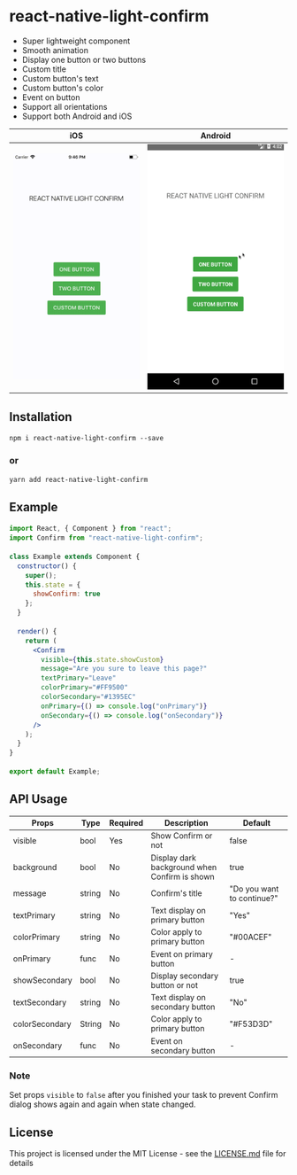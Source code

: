 # react-native-light-confirm

- Super lightweight component
- Smooth animation
- Display one button or two buttons
- Custom title
- Custom button's text
- Custom button's color
- Event on button
- Support all orientations
- Support both Android and iOS

|                                                      iOS                                                      |                                                    Android                                                    |
| :-----------------------------------------------------------------------------------------------------------: | :-----------------------------------------------------------------------------------------------------------: |
| ![](https://raw.githubusercontent.com/NYSamnang/stock-images/master/react-native-light-confirm/RNLCF-IOS.gif) | ![](https://raw.githubusercontent.com/NYSamnang/stock-images/master/react-native-light-confirm/RNLCF-AOS.gif) |

## Installation

```
npm i react-native-light-confirm --save
```

### or

```
yarn add react-native-light-confirm
```

## Example

```jsx
import React, { Component } from "react";
import Confirm from "react-native-light-confirm";

class Example extends Component {
  constructor() {
    super();
    this.state = {
      showConfirm: true
    };
  }

  render() {
    return (
      <Confirm
        visible={this.state.showCustom}
        message="Are you sure to leave this page?"
        textPrimary="Leave"
        colorPrimary="#FF9500"
        colorSecondary="#1395EC"
        onPrimary={() => console.log("onPrimary")}
        onSecondary={() => console.log("onSecondary")}
      />
    );
  }
}

export default Example;
```

## API Usage

| Props          | Type   | Required | Description                                   | Default                    |
| -------------- | ------ | -------- | --------------------------------------------- | -------------------------- |
| visible        | bool   | Yes      | Show Confirm or not                           | false                      |
| background     | bool   | No       | Display dark background when Confirm is shown | true                       |
| message        | string | No       | Confirm's title                               | "Do you want to continue?" |
| textPrimary    | string | No       | Text display on primary button                | "Yes"                      |
| colorPrimary   | string | No       | Color apply to primary button                 | "#00ACEF"                  |
| onPrimary      | func   | No       | Event on primary button                       | -                          |
| showSecondary  | bool   | No       | Display secondary button or not               | true                       |
| textSecondary  | string | No       | Text display on secondary button              | "No"                       |
| colorSecondary | String | No       | Color apply to primary button                 | "#F53D3D"                  |
| onSecondary    | func   | No       | Event on secondary button                     | -                          |

### Note

Set props `visible` to `false` after you finished your task to prevent Confirm dialog shows again and again when state changed.

## License

This project is licensed under the MIT License - see the [LICENSE.md](https://github.com/NYSamnang/react-native-light-confirm/blob/master/LICENSE) file for details
